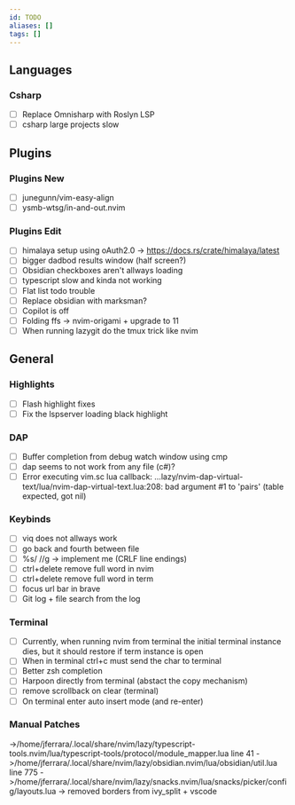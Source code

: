 ```yaml
---
id: TODO
aliases: []
tags: []
---
```


## Languages
### Csharp 
- [ ] Replace Omnisharp with Roslyn LSP 
- [ ] csharp large projects slow 

## Plugins
### Plugins New 
- [ ] junegunn/vim-easy-align 
- [ ] ysmb-wtsg/in-and-out.nvim 

### Plugins Edit 
- [ ] himalaya setup using oAuth2.0 -> https://docs.rs/crate/himalaya/latest 
- [ ] bigger dadbod results window (half screen?) 
- [ ] Obsidian checkboxes aren't allways loading 
- [ ] typescript slow and kinda not working 
- [ ] Flat list todo trouble 
- [ ] Replace obsidian with marksman? 
- [ ] Copilot is off 
- [ ] Folding ffs -> nvim-origami + upgrade to 11 
- [ ] When running lazygit do the tmux trick like nvim 

## General
### Highlights 
- [ ] Flash highlight fixes 
- [ ] Fix the lspserver loading black highlight 

### DAP 
- [ ] Buffer completion from debug watch window using cmp 
- [ ] dap seems to not work from any file (c#)? 
- [ ] Error executing vim.sc lua callback: ...lazy/nvim-dap-virtual-text/lua/nvim-dap-virtual-text.lua:208: bad argument #1 to 'pairs' (table expected, got nil) 

### Keybinds 
- [ ] viq does not allways work 
- [ ] go back and fourth between file 
- [ ] %s///g  -> implement me (CRLF line endings) 
- [ ] ctrl+delete remove full word in nvim 
- [ ] ctrl+delete remove full word in term 
- [ ] focus url bar in brave 
- [ ] Git log + file search from the log 

### Terminal 
- [ ] Currently, when running nvim from terminal the initial terminal instance dies, but it should restore if term instance is open 
- [ ] When in terminal ctrl+c must send the char to terminal 
- [ ] Better zsh completion 
- [ ] Harpoon directly from terminal (abstact the copy mechanism) 
- [ ] remove scrollback on clear (terminal) 
- [ ] On terminal enter auto insert mode (and re-enter) 

### Manual Patches
->/home/jferrara/.local/share/nvim/lazy/typescript-tools.nvim/lua/typescript-tools/protocol/module_mapper.lua line 41
->/home/jferrara/.local/share/nvim/lazy/obsidian.nvim/lua/obsidian/util.lua line 775
->/home/jferrara/.local/share/nvim/lazy/snacks.nvim/lua/snacks/picker/config/layouts.lua -> removed borders from ivy_split + vscode

